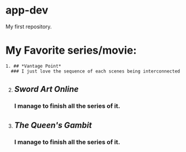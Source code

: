 # app-dev
My first repository.
# My Favorite series/movie:
	1. ## *Vantage Point*
      ### I just love the sequence of each scenes being interconnected
  2. ## *Sword Art Online*
      ### I manage to finish all the series of it.
  3. ## *The Queen's Gambit*
      ### I manage to finish all the series of it.
